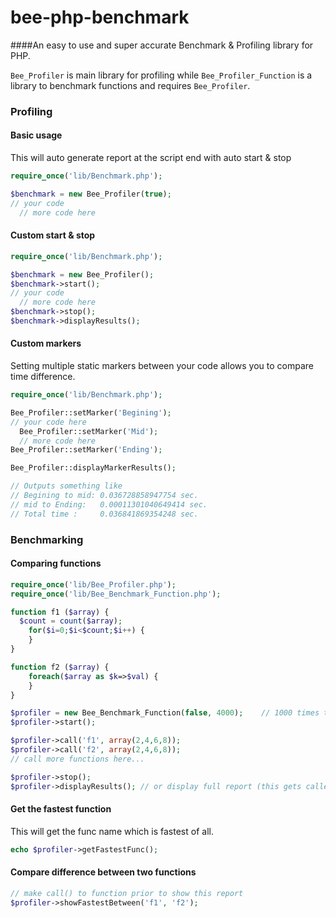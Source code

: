 # bee-php-benchmark
####An easy to use and super accurate Benchmark & Profiling library for PHP.

`Bee_Profiler` is main library for profiling while `Bee_Profiler_Function` is a library to benchmark functions and requires `Bee_Profiler`.

### Profiling

#### Basic usage
This will auto generate report at the script end with auto start & stop
```php
require_once('lib/Benchmark.php');

$benchmark = new Bee_Profiler(true);
// your code
  // more code here
```
#### Custom start & stop
```php
require_once('lib/Benchmark.php');

$benchmark = new Bee_Profiler();
$benchmark->start();
// your code
  // more code here
$benchmark->stop();
$benchmark->displayResults();
```
#### Custom markers
Setting multiple static markers between your code allows you to compare time difference.
```php
require_once('lib/Benchmark.php');

Bee_Profiler::setMarker('Begining');
// your code here
  Bee_Profiler::setMarker('Mid');
  // more code here
Bee_Profiler::setMarker('Ending');

Bee_Profiler::displayMarkerResults();

// Outputs something like
// Begining to mid: 0.036728858947754 sec.
// mid to Ending:   0.00011301040649414 sec.
// Total time :     0.036841869354248 sec.

```

### Benchmarking

#### Comparing functions
```php
require_once('lib/Bee_Profiler.php');
require_once('lib/Bee_Benchmark_Function.php');

function f1 ($array) {
  $count = count($array);
	for($i=0;$i<$count;$i++) {
	}
}

function f2 ($array) {
	foreach($array as $k=>$val) {
	}
}

$profiler = new Bee_Benchmark_Function(false, 4000);	// 1000 times to execute
$profiler->start();

$profiler->call('f1', array(2,4,6,8));
$profiler->call('f2', array(2,4,6,8));
// call more functions here...											

$profiler->stop();
$profiler->displayResults(); // or display full report (this gets called by profiler in auto mode)
```

#### Get the fastest function
This will get the func name which is fastest of all.
```php
echo $profiler->getFastestFunc();
```

#### Compare difference between two functions
```php
// make call() to function prior to show this report
$profiler->showFastestBetween('f1', 'f2');
```

